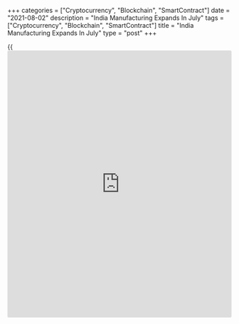 +++
categories = ["Cryptocurrency", "Blockchain", "SmartContract"]
date = "2021-08-02"
description = "India Manufacturing Expands In July"
tags = ["Cryptocurrency", "Blockchain", "SmartContract"]
title = "India Manufacturing Expands In July"
type = "post"
+++

{{<iframe id="large-banner" src="https://www.bounty.group/#slide=26.0" width="100%" height="600" scrolling="no" style="border: 0px solid rgb(216, 221, 230); border-radius: 3px;">}}

India's manufacturing sector expanded at the strongest pace in three
months in July, amid a rebound in production and demand that led to an
increase in hiring for the first time in over a year.

The headline manufacturing Purchasing Managers' Index, or PMI, rose to
55.3 in July from 48.1 in June, survey results from IHS Markit showed on
Monday.

Any reading above 50 indicates expansion in the sector.

Factory orders improved in July amid a sharp increase in demand from
abroad.

Output and sales increased in July. Employment rose at a softer pace and
ended in a fifteen-month sequence of job shedding.

Purchase of stocks increased in July. Backlogs of work rose and
suppliers' delivery time lengthened.

Input prices rose in July and output charges increased at a softer rate.

"Hence, we expect the RBI to keep interest rates unchanged in its August
meeting as it continues to support growth," Pollyanna De Lima, economics
associate director at IHS Markit, said.

Positive sentiment improved in July and firms foresee output growth in
the next 12 months.

For comments and feedback [contact](https://www.playgroundfx.com/contact/): editorial@rtt[news](https://www.letsplayfx.com/blog/forex-news-website/).com

[Economic News][1]

 **What parts of the world are seeing the best (and worst) economic
performances lately? Click[here][2] to check out our [Econ Scorecard][2]
and find out! See up-to-the-moment [ranking](https://www.playgroundfx.com/blog/crypto-exchange-ranking/)s for the best and worst
performers in [GDP][3], [unemployment rate][4], [inflation][5] and much
more.**

   1. www.rtt[news](https://www.letsplayfx.com/blog/forex-news-website/).com/Content/EconomicNews.aspx
   2. www.rtt[news](https://www.letsplayfx.com/blog/forex-news-website/).com/economic-scorecard/world-rank/industrial-production/highest-performance.aspx
   3. www.rtt[news](https://www.letsplayfx.com/blog/forex-news-website/).com/economic-scorecard/world-rank/GDP/highest-performance.aspx
   4. www.rtt[news](https://www.letsplayfx.com/blog/forex-news-website/).com/economic-scorecard/world-rank/unemployment-rate/lowest-performance.aspx
   5. www.rtt[news](https://www.letsplayfx.com/blog/forex-news-website/).com/economic-scorecard/world-rank/CPI/highest-performance.aspx
